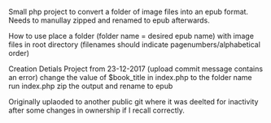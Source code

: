Small php project to convert a folder of image files into an epub format. Needs to manullay zipped and renamed to epub afterwards.


How to use
place a folder (folder name = desired epub name) with image files in root directory (filenames should indicate pagenumbers/alphabetical order)



Creation Detials
Project from 23-12-2017 (upload commit message contains an error)
change the value of $book_title in index.php to the folder name
run index.php
zip the output and rename to epub

Originally uplaoded to another public git where it was deelted for inactivity after some changes in ownership if I recall correctly.
